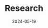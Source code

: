 ---
title: 'Research'
date: 2024-05-19
type: landing

design:
  # Section spacing
  spacing: '5rem'

# Page sections
sections:
  - block: collection
    content:
      title: Research Experience
      text: Here are a selection of research projects that I have worked on over the years.
      filters:
        folders:
          - research

    design:
      view: article-grid
      fill_image: false
      columns: 2
---